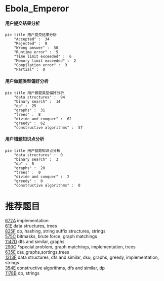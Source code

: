 # Ebola_Emperor

<!-- tabs:start -->



#### **用户提交结果分析**

```mermaid
pie title 用户提交结果分析
    "Accepted" :  34
    "Rejected" :  0
    "Wrong answer" :  50
    "Runtime error" :  5
    "Time limit exceeded" :  6
    "Memory limit exceeded" :  2
    "Compilation error" :  3
    "Partial" :  0
```

#### **用户做题类型偏好分析**

```mermaid
pie title 用户做题类型偏好分析
    "data structures" :  94
    "binary search" :  14
    "dp" :  25
    "graphs" :  31
    "trees" :  8
    "divide and conquer" :  62
    "greedy" :  62
    "constructive algorithms" :  57
```
#### **用户错题知识点分析**

```mermaid
pie title 用户错题知识点分析
    "data structures" :  0
    "binary search" :  3
    "dp" :  5
    "graphs" :  20
    "trees" :  0
    "divide and conquer" :  2
    "greedy" :  0
    "constructive algorithms" :  0
```



<!-- tabs:end -->
# 推荐题目
[672A](https://codeforces.com/contest/672/problem/A)		implementation		  
[61E](https://codeforces.com/contest/61/problem/E)		data structures,
                        trees		  
[825F](https://codeforces.com/contest/825/problem/F)		dp,
                        hashing,
                        string suffix structures,
                        strings		  
[575C](https://codeforces.com/contest/575/problem/C)		bitmasks,
                        brute force,
                        graph matchings		  
[1147D](https://codeforces.com/contest/1147/problem/D)		dfs and similar,
                        graphs		  
[290C](https://codeforces.com/contest/290/problem/C)		*special problem,
                        graph matchings,
                        implementation,
                        trees		  
[635E](https://codeforces.com/contest/635/problem/E)		dsu,graphs,sortings,trees		  
[1213F](https://codeforces.com/contest/1213/problem/F)		data structures,
                        dfs and similar,
                        dsu,
                        graphs,
                        greedy,
                        implementation,
                        strings		  
[354E](https://codeforces.com/contest/354/problem/E)		constructive algorithms,
                        dfs and similar,
                        dp		  
[1178B](https://codeforces.com/contest/1178/problem/B)		dp,
                        strings		  
